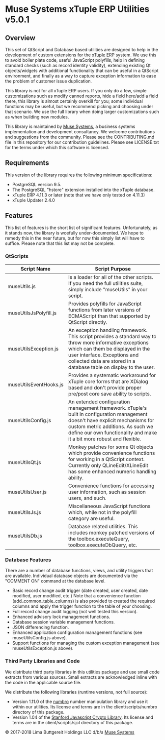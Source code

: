 # Muse Systems xTuple ERP Utilities v5.0.1

## Overview

This set of QtScript and Database based utilities are designed to help in the development of custom extensions for the <a href="https://xtuple.com" target="_blank">xTuple ERP</a> system. We use this to avoid boiler plate code, useful JavaScript polyfills, help in defining standard checks (such as record identity validity), extending existing Qt objects/widgets with additional functionality that can be useful in a QtScript environment, and finally as a way to capture exception information to ease the problem of customer issue duplication.

This library is not for all xTuple ERP users. If you only do a few, simple customizations such as modify canned reports, hide a field here/add a field there, this library is almost certainly overkill for you; some individual functions may be useful, but we recommend picking and choosing under that scenario. We use the full library when doing larger customizations such as when building new modules.

This library is maintained by <a href="https://muse.systems" target="_blank">Muse Systems</a>, a business systems implementation and development consultancy. We welcome contributions and suggestions from the community. Please see the CONTRIBUTING.md file in this repository for our contribution guidelines. Please see LICENSE.txt for the terms under which this software is licensed.

## Requirements

This version of the library requires the following minimum specifications:

-   PostgreSQL version 9.5.
-   The PostgreSQL "hstore" extension installed into the xTuple database.
-   xTuple ERP 4.11.3 or later (note that we have only tested on 4.11.3)
-   xTuple Updater 2.4.0

## Features

This list of features is the short list of significant features. Unfortunately, as it stands now, the library is woefully under-documented. We hope to remedy this in the near future, but for now this simply list will have to suffice. Please note that this list may not be complete.

### QtScripts

| Script Name            | Script Purpose                                                                                                                                                                                                                                    |
| ---------------------- | ------------------------------------------------------------------------------------------------------------------------------------------------------------------------------------------------------------------------------------------------- |
| museUtils.js           | Is a loader for all of the other scripts. If you need the full utilities suite, simply include "museUtils" in your script.                                                                                                                        |
| museUtilsJsPolyfill.js | Provides polyfills for JavaScript functions from later versions of ECMAScript than that supported by QtScript directly.                                                                                                                           |
| museUtilsException.js  | An exception handling framework. This script provides a standard way to throw more informative exceptions which can them be displayed in the user interface. Exceptions and collected data are stored in a database table on display to the user. |
| museUtilsEventHooks.js | Provides a systematic workaround for xTuple core forms that are XDialog based and don't provide proper pre/post core save ability to scripts.                                                                                                     |
| museUtilsConfig.js     | An extended configuration management framework. xTuple's built in configuration management doesn't have explicit mechanisms for custom metric additions. As such we define our own functionality and make it a bit more robust and flexible.      |
| museUtilsQt.js         | Monkey patches for some Qt objects which provide convenience functions for working in a QtScript context. Currently only QLineEdit/XLineEdit has some enhanced numeric handling ability.                                                          |
| museUtilsUser.js       | Convenience functions for accessing user information, such as session users, and such.                                                                                                                                                            |
| museUtilsJs.js         | Miscellaneous JavaScript functions which, while not in the polyfill category are useful.                                                                                                                                                          |
| museUtilsDb.js         | Database related utilities. This includes monkey patched versions of the toolbox.executeQuery, toolbox.executeDbQuery, etc.                                                                                                                       |

### Database Features

There are a number of database functions, views, and utility triggers that are available. Individual database objects are documented via the "COMMENT ON" command at the database level.

-   Basic record change audit trigger (date created, user created, date modified, user modified, etc.) Note that a convenience function (add_common_table_columns) is also provided to created the required columns and apply the trigger function to the table of your choosing.
-   Full record change audit logging (not well tested this version).
-   Enhanced advisory lock management functions.
-   Database session variable management functions.
-   JSON differencing function.
-   Enhanced application configuration management functions (see museUtilsConfig.js above).
-   Support functions for managing the custom exception management (see museUtilsException.js above).

### Third Party Libraries and Code

We distribute third party libraries in this utilities package and use small code extracts from various sources. Small extracts are acknowledged inline with the code in the applicable source file.

We distribute the following libraries (runtime versions, not full source):

-   Version 1.11.0 of the <a href="http://numbrojs.com/" target="_blank">numbro</a> number manipulation library and use it within our utilities. Its license and terms are in the client/scripts/numbro directory of this package.
-   Version 1.04 of the <a href="https://bitwiseshiftleft.github.io/sjcl/" target="_blank">Stanford Javascript Crypto Library</a>. Its license and terms are in the client/scripts/sjcl directory of this package.

&copy; 2017-2018 Lima Buttgereit Holdings LLC d/b/a <a href="https://muse.systems" target="_blank">Muse Systems</a>
